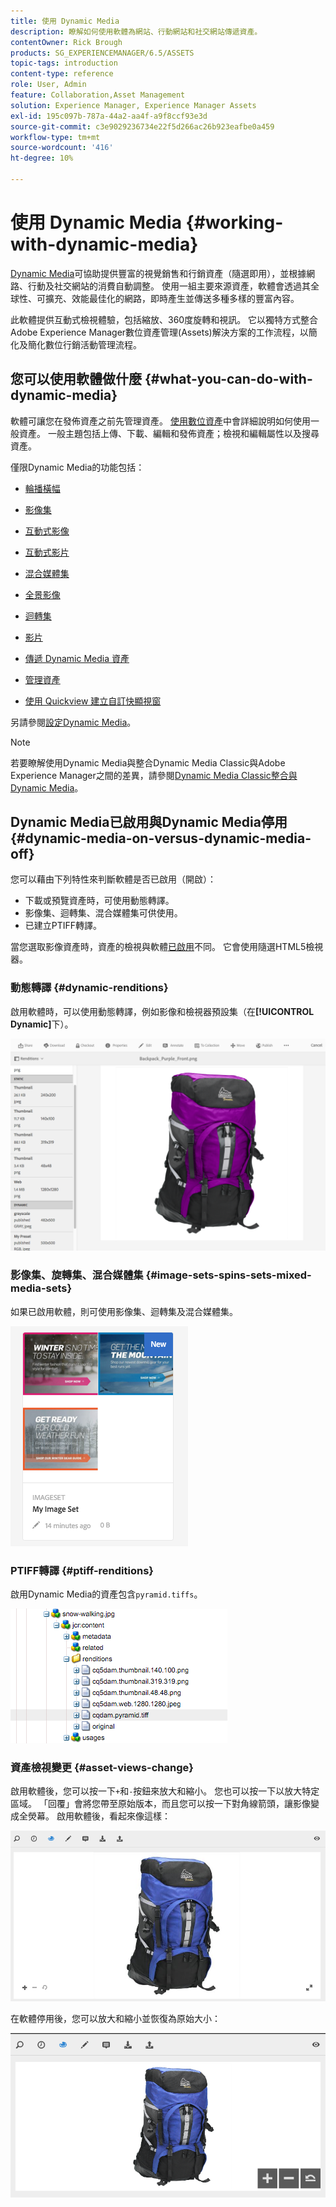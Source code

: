 ```yaml
---
title: 使用 Dynamic Media
description: 瞭解如何使用軟體為網站、行動網站和社交網站傳遞資產。
contentOwner: Rick Brough
products: SG_EXPERIENCEMANAGER/6.5/ASSETS
topic-tags: introduction
content-type: reference
role: User, Admin
feature: Collaboration,Asset Management
solution: Experience Manager, Experience Manager Assets
exl-id: 195c097b-787a-44a2-aa4f-a9f8ccf93e3d
source-git-commit: c3e9029236734e22f5d266ac26b923eafbe0a459
workflow-type: tm+mt
source-wordcount: '416'
ht-degree: 10%

---
```


# 使用 Dynamic Media {#working-with-dynamic-media}

[Dynamic Media](https://business.adobe.com/products/experience-manager/assets/dynamic-media.html)可協助提供豐富的視覺銷售和行銷資產（隨選即用），並根據網路、行動及社交網站的消費自動調整。 使用一組主要來源資產，軟體會透過其全球性、可擴充、效能最佳化的網路，即時產生並傳送多種多樣的豐富內容。

此軟體提供互動式檢視體驗，包括縮放、360度旋轉和視訊。 它以獨特方式整合Adobe Experience Manager數位資產管理(Assets)解決方案的工作流程，以簡化及簡化數位行銷活動管理流程。

<!-- >ARTICLE IS MISSING. GIVES 404 [!NOTE]
>
>A Community article is available on [Working with Adobe Experience Manager and Dynamic Media](https://helpx.adobe.com/experience-manager/using/aem_dynamic_media.html). -->

## 您可以使用軟體做什麼 {#what-you-can-do-with-dynamic-media}

軟體可讓您在發佈資產之前先管理資產。 [使用數位資產](manage-assets.md)中會詳細說明如何使用一般資產。 一般主題包括上傳、下載、編輯和發佈資產；檢視和編輯屬性以及搜尋資產。

僅限Dynamic Media的功能包括：

* [輪播橫幅](carousel-banners.md)
* [影像集](image-sets.md)
* [互動式影像](interactive-images.md)
* [互動式影片](interactive-videos.md)
* [混合媒體集](mixed-media-sets.md)
* [全景影像](panoramic-images.md)

* [迴轉集](spin-sets.md)
* [影片](video.md)
* [傳遞 Dynamic Media 資產](delivering-dynamic-media-assets.md)
* [管理資產](managing-assets.md)
* [使用 Quickview 建立自訂快顯視窗](custom-pop-ups.md)

另請參閱[設定Dynamic Media](administering-dynamic-media.md)。

>[!NOTE]
>
>若要瞭解使用Dynamic Media與整合Dynamic Media Classic與Adobe Experience Manager之間的差異，請參閱[Dynamic Media Classic整合與Dynamic Media](/help/sites-administering/scene7.md#aem-scene-integration-versus-dynamic-media)。

## Dynamic Media已啟用與Dynamic Media停用 {#dynamic-media-on-versus-dynamic-media-off}

您可以藉由下列特性來判斷軟體是否已啟用（開啟）：

* 下載或預覽資產時，可使用動態轉譯。
* 影像集、迴轉集、混合媒體集可供使用。
* 已建立PTIFF轉譯。

當您選取影像資產時，資產的檢視與軟體[已啟用](config-dynamic.md#enabling-dynamic-media)不同。 它會使用隨選HTML5檢視器。

### 動態轉譯 {#dynamic-renditions}

啟用軟體時，可以使用動態轉譯，例如影像和檢視器預設集（在&#x200B;**[!UICONTROL Dynamic]**&#x200B;下）。

![chlimage_1-358](assets/chlimage_1-358.png)

### 影像集、旋轉集、混合媒體集 {#image-sets-spins-sets-mixed-media-sets}

如果已啟用軟體，則可使用影像集、迴轉集及混合媒體集。

![chlimage_1-359](assets/chlimage_1-359.png)

### PTIFF轉譯 {#ptiff-renditions}

啟用Dynamic Media的資產包含`pyramid.tiffs`。

![chlimage_1-360](assets/chlimage_1-360.png)

### 資產檢視變更 {#asset-views-change}

啟用軟體後，您可以按一下`+`和`-`按鈕來放大和縮小。 您也可以按一下以放大特定區域。 「回覆」會將您帶至原始版本，而且您可以按一下對角線箭頭，讓影像變成全熒幕。 啟用軟體後，看起來像這樣：

![chlimage_1-361](assets/chlimage_1-361.png)

在軟體停用後，您可以放大和縮小並恢復為原始大小：

![chlimage_1-362](assets/chlimage_1-362.png)
